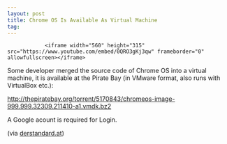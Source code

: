 ```yaml
---
layout: post
title: Chrome OS Is Available As Virtual Machine
tag: 
---
```



                <iframe width="560" height="315" src="https://www.youtube.com/embed/0QRO3gKj3qw" frameborder="0" allowfullscreen></iframe>
<p>Some developer merged the source code of Chrome OS into a virtual machine, it is available at the Pirate Bay (in VMware format, also runs with VirtualBox etc.):</p>
<p><a href="http://thepiratebay.org/torrent/5170843/chromeos-image-999.999.32309.211410-a1.vmdk.bz2"><a href="http://thepiratebay.org/torrent/5170843/chromeos-image-999.999.32309.211410-a1.vmdk.bz2">http://thepiratebay.org/torrent/5170843/chromeos-image-999.999.32309.211410-a1.vmdk.bz2</a></a></p>
<p>A Google acount is required for Login.</p>
<p>(via <a href="http://derStandard.at//1256745251298/Download-ChromeOS-zum-Ausprobieren">derstandard.at</a>)</p>
            
